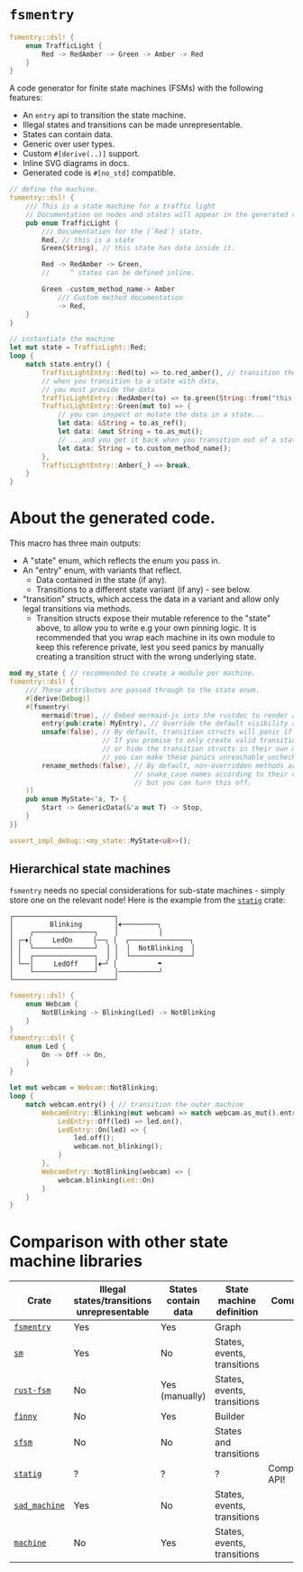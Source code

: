 <!-- cargo-rdme start -->

# `fsmentry`

```rust
fsmentry::dsl! {
    enum TrafficLight {
        Red -> RedAmber -> Green -> Amber -> Red
    }
}
```

A code generator for finite state machines (FSMs) with the following features:
- An `entry` api to transition the state machine.
- Illegal states and transitions can be made unrepresentable.
- States can contain data.
- Generic over user types.
- Custom `#[derive(..)]` support.
- Inline SVG diagrams in docs.
- Generated code is `#[no_std]` compatible.

```rust
// define the machine.
fsmentry::dsl! {
    /// This is a state machine for a traffic light
    // Documentation on nodes and states will appear in the generated code
    pub enum TrafficLight {
        /// Documentation for the [`Red`] state.
        Red, // this is a state
        Green(String), // this state has data inside it.

        Red -> RedAmber -> Green,
        //     ^ states can be defined inline.

        Green -custom_method_name-> Amber
            /// Custom method documentation
            -> Red,
    }
}

// instantiate the machine
let mut state = TrafficLight::Red;
loop {
    match state.entry() {
        TrafficLightEntry::Red(to) => to.red_amber(), // transition the state machine
        // when you transition to a state with data,
        // you must provide the data
        TrafficLightEntry::RedAmber(to) => to.green(String::from("this is some data")),
        TrafficLightEntry::Green(mut to) => {
            // you can inspect or mutate the data in a state...
            let data: &String = to.as_ref();
            let data: &mut String = to.as_mut();
            // ...and you get it back when you transition out of a state
            let data: String = to.custom_method_name();
        },
        TrafficLightEntry::Amber(_) => break,
    }
}
```

# About the generated code.

This macro has three main outputs:
- A "state" enum, which reflects the enum you pass in.
- An "entry" enum, with variants that reflect.
  - Data contained in the state (if any).
  - Transitions to a different state variant (if any) - see below.
- "transition" structs, which access the data in a variant and allow only legal transitions via methods.
  - Transition structs expose their mutable reference to the "state" above,
    to allow you to write e.g your own pinning logic.
    It is recommended that you wrap each machine in its own module to keep
    this reference private, lest you seed panics by manually creating a
    transition struct with the wrong underlying state.

```rust
mod my_state { // recommended to create a module per machine.
fsmentry::dsl! {
    /// These attributes are passed through to the state enum.
    #[derive(Debug)]
    #[fsmentry(
        mermaid(true), // Embed mermaid-js into the rustdoc to render a diagram.
        entry(pub(crate) MyEntry), // Override the default visibility and name
        unsafe(false), // By default, transition structs will panic if constructed incorrectly.
                       // If you promise to only create valid transition structs,
                       // or hide the transition structs in their own module,
                       // you can make these panics unreachable_unchecked instead.
        rename_methods(false), // By default, non-overridden methods are given
                               // snake_case names according to their destination
                               // but you can turn this off.
    )]
    pub enum MyState<'a, T> {
        Start -> GenericData(&'a mut T) -> Stop,
    }
}}

assert_impl_debug::<my_state::MyState<u8>>();
```

## Hierarchical state machines

`fsmentry` needs no special considerations for sub-state machines - simply store one
on the relevant node!
Here is the example from the [`statig`](https://crates.io/crates/statig) crate:
```text
┌─────────────────────────┐
│         Blinking        │🞀─────────┐
│    ┌───────────────┐    │          │
│ ┌─🞂│     LedOn     │──┐ │  ┌───────────────┐
│ │  └───────────────┘  │ │  │  NotBlinking  │
│ │  ┌───────────────┐  │ │  └───────────────┘
│ └──│     LedOff    │🞀─┘ │          🞁
│    └───────────────┘    │──────────┘
└─────────────────────────┘
```

```rust
fsmentry::dsl! {
    enum Webcam {
        NotBlinking -> Blinking(Led) -> NotBlinking
    }
}
fsmentry::dsl! {
    enum Led {
        On -> Off -> On,
    }
}

let mut webcam = Webcam::NotBlinking;
loop {
    match webcam.entry() { // transition the outer machine
        WebcamEntry::Blinking(mut webcam) => match webcam.as_mut().entry() { // transition the inner machine
            LedEntry::Off(led) => led.on(),
            LedEntry::On(led) => {
                led.off();
                webcam.not_blinking();
            }
        },
        WebcamEntry::NotBlinking(webcam) => {
            webcam.blinking(Led::On)
        }
    }
}
```

# Comparison with other state machine libraries

| Crate                                                 | Illegal states/transitions unrepresentable | States contain data | State machine definition    | Comments         |
| ----------------------------------------------------- | ------------------------------------------ | ------------------- | --------------------------- | ---------------- |
| [`fsmentry`](https://crates.io/crates/fsmentry)       | Yes                                        | Yes                 | Graph                       |                  |
| [`sm`](https://crates.io/crates/sm)                   | Yes                                        | No                  | States, events, transitions |                  |
| [`rust-fsm`](https://crates.io/crates/rust-fsm)       | No                                         | Yes (manually)      | States, events, transitions |                  |
| [`finny`](https://crates.io/crates/finny)             | No                                         | Yes                 | Builder                     |                  |
| [`sfsm`](https://crates.io/crates/sfsm)               | No                                         | No                  | States and transitions      |                  |
| [`statig`](https://crates.io/crates/statig)           | ?                                          | ?                   | ?                           | Complicated API! |
| [`sad_machine`](https://crates.io/crates/sad_machine) | Yes                                        | No                  | States, events, transitions |                  |
| [`machine`](https://crates.io/crates/machine)         | No                                         | Yes                 | States, events, transitions |                  |

<!-- cargo-rdme end -->
